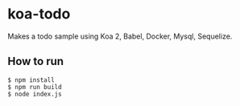 # koa-todo
Makes a todo sample using Koa 2, Babel, Docker, Mysql, Sequelize.

## How to run
```
$ npm install
$ npm run build
$ node index.js
```

# 

